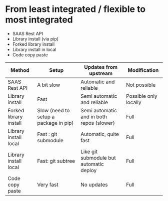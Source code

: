 # From least integrated / flexible to most integrated

- SAAS Rest API
- Library install (via pip)
- Forked library install
- Library install in local
- Code copy paste



| Method                 | Setup                                 | Updates from upstream                     | Modification          |
| ---------------------- | ------------------------------------- | ----------------------------------------- | --------------------- |
| SAAS Rest API          | A bit slow                            | Automatic and reliable                    | Not possible          |
| Library install        | Fast                                  | Semi automatic and reliable               | Possible only locally |
| Forked library install | Slow (need to setup a package in pip) | Semi automatic and in both repos (slower) | Full                  |
| Library install local  | Fast : git submodule                  | Automatic, quite fast                     | Full                  |
| Library install local  | Fast: git subtree                     | Like git submodule but automatic deploy   | Full                  |
| Code copy paste        | Very fast                             | No updates                                | Full                  |

